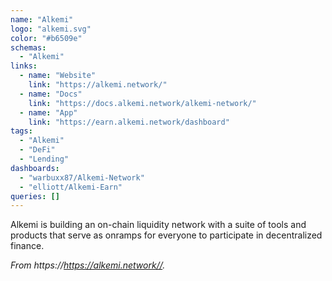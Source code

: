 ```yaml
---
name: "Alkemi"
logo: "alkemi.svg"
color: "#b6509e"
schemas:
  - "Alkemi"
links:
  - name: "Website"
    link: "https://alkemi.network/"
  - name: "Docs"
    link: "https://docs.alkemi.network/alkemi-network/"
  - name: "App"
    link: "https://earn.alkemi.network/dashboard"
tags:
  - "Alkemi"
  - "DeFi"
  - "Lending"
dashboards:
  - "warbuxx87/Alkemi-Network"
  - "elliott/Alkemi-Earn"
queries: []
---
```


Alkemi is building an on-chain liquidity network with a suite of tools and products that serve as onramps for everyone to participate in decentralized finance.

*From https://https://alkemi.network//.*
